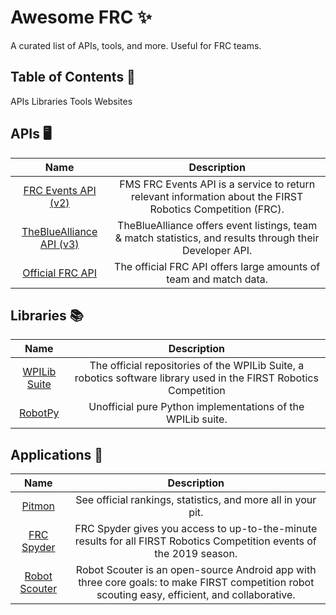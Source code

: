 # Awesome FRC ✨

A curated list of APIs, tools, and more. Useful for FRC teams.

## Table of Contents 📜

APIs
Libraries
Tools
Websites

## APIs 🖥️

|                                  Name                                 |                                                 Description                                                |
|:---------------------------------------------------------------------:|:----------------------------------------------------------------------------------------------------------:|
|       [FRC Events API (v2)](https://frcevents2.docs.apiary.io/)       | FMS FRC Events API is a service to return relevant information about the FIRST Robotics Competition (FRC). |
|  [TheBlueAlliance API (v3)](https://www.thebluealliance.com/apidocs)  |  TheBlueAlliance offers event listings, team & match statistics, and results through their Developer API.  |
| [Official FRC API](https://frc-events.firstinspires.org/services/API) |                      The official FRC API offers large amounts of team and match data.                     |

## Libraries 📚

|                      Name                      |                                                    Description                                                    |
|:----------------------------------------------:|:-----------------------------------------------------------------------------------------------------------------:|
| [WPILib Suite](https://github.com/wpilibsuite) | The official repositories of the WPILib Suite, a robotics software library used in the FIRST Robotics Competition |
|      [RobotPy](https://github.com/robotpy)     |                            Unofficial pure Python implementations of the WPILib suite.                            |

## Applications 📱

|                       Name                       |                          Description                         |
|:------------------------------------------------:|:------------------------------------------------------------:|
| [Pitmon](https://github.com/banting-7200/Pitmon) | See official rankings, statistics, and more all in your pit. |
| [FRC Spyder](https://play.google.com/store/apps/details?id=com.dwabtech.frcspyder&hl=en) | FRC Spyder gives you access to up-to-the-minute results for all FIRST Robotics Competition events of the 2019 season. |
| [Robot Scouter](https://play.google.com/store/apps/details?id=com.supercilex.robotscouter&hl=en_CA) | Robot Scouter is an open-source Android app with three core goals: to make FIRST competition robot scouting easy, efficient, and collaborative. |